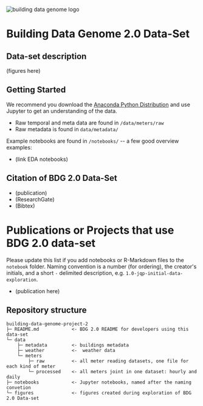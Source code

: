 <!-- A repository of whole building electrical meters from non-residential buildings
============================== -->

![building data genome logo](https://raw.githubusercontent.com/buds-lab/the-building-data-genome-project/master/figures/buildingdatagenome1.png)

# Building Data Genome 2.0 Data-Set
## Data-set description
<div align="justify"></div>

(figures here)

## Getting Started
We recommend you download the [Anaconda Python Distribution](https://www.continuum.io/downloads) and use Jupyter to get an understanding of the data.
- Raw temporal and meta data are found in `/data/meters/raw`
- Raw metadata is found in `data/metadata/`

Example notebooks are found in `/notebooks/` -- a few good overview examples:
- (link EDA notebooks)

## Citation of BDG 2.0 Data-Set
* (publication)
* (ResearchGate)
* (Bibtex)

# Publications or Projects that use BDG 2.0 data-set
Please update this list if you add notebooks or R-Markdown files to the ``notebook`` folder. Naming convention is a number (for ordering), the creator's initials, and a short `-` delimited description, e.g. `1.0-jqp-initial-data-exploration`.

- (publication here)

## Repository structure
```
building-data-genome-project-2
├─ README.md			<- BDG 2.0 README for developers using this data-set
└─ data
	├─ metadata			<- buildings metadata
	├─ weather			<-  weather data
	└─ meters 
		├─ raw			<- all meter reading datasets, one file for each kind of meter
		└─ processed	<- all meters joint in one dataset: hourly and daily
├─ notebooks			<- Jupyter notebooks, named after the naming convetion
└─ figures				<- figures created during exploration of BDG 2.0 Data-set
```


